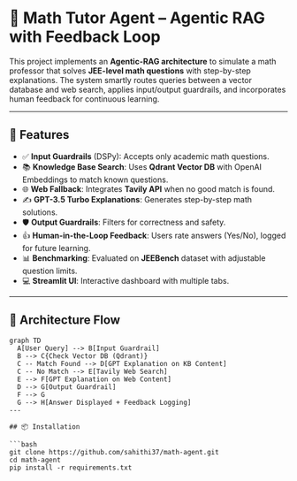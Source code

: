 # 🧠 Math Tutor Agent – Agentic RAG with Feedback Loop

This project implements an **Agentic-RAG architecture** to simulate a math professor that solves **JEE-level math questions** with step-by-step explanations. The system smartly routes queries between a vector database and web search, applies input/output guardrails, and incorporates human feedback for continuous learning.

---

## 📌 Features

- ✅ **Input Guardrails** (DSPy): Accepts only academic math questions.
- 📚 **Knowledge Base Search**: Uses **Qdrant Vector DB** with OpenAI Embeddings to match known questions.
- 🌐 **Web Fallback**: Integrates **Tavily API** when no good match is found.
- ✍️ **GPT-3.5 Turbo Explanations**: Generates step-by-step math solutions.
- 🛡️ **Output Guardrails**: Filters for correctness and safety.
- 👍 **Human-in-the-Loop Feedback**: Users rate answers (Yes/No), logged for future learning.
- 📊 **Benchmarking**: Evaluated on **JEEBench** dataset with adjustable question limits.
- 💻 **Streamlit UI**: Interactive dashboard with multiple tabs.

---

## 🚀 Architecture Flow

```mermaid
graph TD
  A[User Query] --> B[Input Guardrail]
  B --> C{Check Vector DB (Qdrant)}
  C -- Match Found --> D[GPT Explanation on KB Content]
  C -- No Match --> E[Tavily Web Search]
  E --> F[GPT Explanation on Web Content]
  D --> G[Output Guardrail]
  F --> G
  G --> H[Answer Displayed + Feedback Logging]
---

## 📦 Installation

```bash
git clone https://github.com/sahithi37/math-agent.git
cd math-agent
pip install -r requirements.txt
